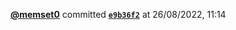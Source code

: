  <a href=https://github.com/memset0><strong>@memset0</strong></a>  committed <a href=https://github.com/memset0/memset0/commit/e9b36f2c44cee5b739b676645072c9dc3547b6c5><strong><code>e9b36f2</code></strong></a>  at 26/08/2022, 11:14 
